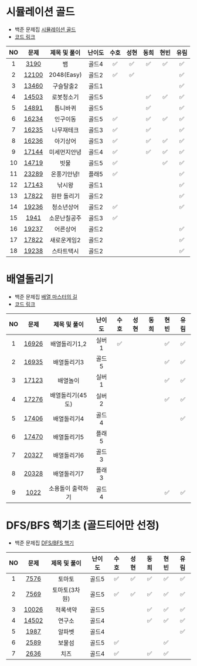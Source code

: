 # 시뮬레이션 골드

- 백준 문제집 [시뮬레이션 골드](https://www.acmicpc.net/group/workbook/view/16649/53251)
- [코드 링크](https://github.com/KKimC/newyearcoding/tree/main/%EB%B0%B1%EC%A4%80/%EC%8B%9C%EB%AE%AC%EB%A0%88%EC%9D%B4%EC%85%98%EA%B3%A8%EB%93%9C)

| NO  | 문제 |  제목 및 풀이 | 난이도 | 수호 | 성현 | 동희 | 현빈 | 유림 | 
| :-----: | :-----: | :-----: | :-----: | :-----: |:-----: |:-----: |:-----: | :-----: |
|1| [3190](https://www.acmicpc.net/problem/3190) | 뱀 | 골드4 | ✅ | ✅ | ✅ | ✅ | ✅ | 
|2| [12100](https://www.acmicpc.net/problem/12100) | 2048(Easy) | 골드2 | ✅ | ✅ |  |  | ✅ | 
|3| [13460](https://www.acmicpc.net/problem/13460) | 구슬탈출2 | 골드1 |  |  |  |  | ✅ | 
|4| [14503](https://www.acmicpc.net/problem/14503) | 로봇청소기 | 골드5 |  |  | ✅ | ✅ | ✅ | 
|5| [14891](https://www.acmicpc.net/problem/14891) | 톱니바퀴 | 골드5 |  |  | ✅ |  | ✅ | 
|6| [16234](https://www.acmicpc.net/problem/16234) | 인구이동 | 골드5 | ✅ |  | ✅ | ✅ | ✅ | 
|7| [16235](https://www.acmicpc.net/problem/16235) | 나무재테크 | 골드3 | ✅ |  | ✅ |  | ✅ | 
|8| [16236](https://www.acmicpc.net/problem/16236) | 아기상어 | 골드3 | ✅ |  | ✅ | ✅ | ✅ | 
|9| [17144](https://www.acmicpc.net/problem/17144) | 미세먼지안녕 | 골드4 | ✅ |  | ✅ | ✅ | ✅ | 
|10| [14719](https://www.acmicpc.net/problem/14719) | 빗물 | 골드5 | ✅ |  |  | ✅ | ✅ | 
|11| [23289](https://www.acmicpc.net/problem/23289) | 온풍기안녕! | 플래5 | ✅ |  |  |  | ✅ | 
|12| [17143](https://www.acmicpc.net/problem/17143) | 낚시왕 | 골드1 |  |  |  |  | ✅ | 
|13| [17822](https://www.acmicpc.net/problem/17822) | 원판 돌리기 | 골드2 |  |  |  |  | ✅  | 
|14| [19236](https://www.acmicpc.net/problem/19236) | 청소년상어 | 골드2 | ✅ |  |  |  | ✅ | 
|15| [1941](https://www.acmicpc.net/problem/1941) | 소문난칠공주 | 골드3 | ✅ |  |  |  |  | 
|16| [19237](https://www.acmicpc.net/problem/19237) | 어른상어 | 골드2 |  |  |  |  | ✅ | 
|17| [17822](https://www.acmicpc.net/problem/17822) | 새로운게임2 | 골드2 |  |  |  |  | ✅ | 
|18| [19238](https://www.acmicpc.net/problem/19238) | 스타트택시 | 골드2 |  |  |  |  | ✅ | 



# 배열돌리기

- 백준 문제집 [배열 마스터의 길](https://www.acmicpc.net/group/workbook/view/16649/53269)
- [코드 링크](https://github.com/KKimC/newyearcoding/tree/main/%EB%B0%B1%EC%A4%80/%EB%B0%B0%EC%97%B4%EB%8F%8C%EB%A6%AC%EA%B8%B0)

| NO  | 문제 |  제목 및 풀이 | 난이도 | 수호 | 성현 | 동희 | 현빈 | 유림 | 
| :-----: | :-----: | :-----: | :-----: | :-----: |:-----: |:-----: |:-----: | :-----: |
|1| [16926](https://www.acmicpc.net/problem/16926) | 배열돌리기1,2 | 실버1 | ✅ |  |  | ✅ | ✅ | 
|2| [16935](https://www.acmicpc.net/problem/16935) | 배열돌리기3 | 골드5 |  |  |  | ✅ | ✅ | 
|3| [17123](https://www.acmicpc.net/problem/17123) | 배열놀이 | 실버1 |  |  |  | ✅ | ✅ | 
|4| [17276](https://www.acmicpc.net/problem/17276) | 배열돌리기(45도) | 실버2 |  |  |  | ✅ | ✅ |
|5| [17406](https://www.acmicpc.net/problem/17406) | 배열돌리기4 | 골드4 |  |  |  | | ✅ |
|6| [17470](https://www.acmicpc.net/problem/17470) | 배열돌리기5 | 플래5 |  |  |  | |  |
|7| [20327](https://www.acmicpc.net/problem/20327) | 배열돌리기6 | 골드3 |  |  |  | |  |
|8| [20328](https://www.acmicpc.net/problem/20328) | 배열돌리기7 | 플래3 |  |  |  | | |
|9| [1022](https://www.acmicpc.net/problem/1022) | 소용돌이 출력하기 | 골드4 |  |  |  | ✅ | ✅ |


# DFS/BFS 핵기초 (골드티어만 선정)

- 백준 문제집 [DFS/BFS 핵기](https://www.acmicpc.net/group/workbook/view/16649/53022)

| NO  | 문제 |  제목 및 풀이 | 난이도 | 수호 | 성현 | 동희 | 현빈 | 유림 | 
| :-----: | :-----: | :-----: | :-----: | :-----: |:-----: |:-----: |:-----: | :-----: |
|1| [7576](https://www.acmicpc.net/problem/7576) | 토마토 | 골드5 | ✅ | ✅ | ✅ | ✅ | ✅ | 
|2| [7569](https://www.acmicpc.net/problem/7569) | 토마토(3차원) | 골드5 | ✅ | ✅ | ✅ | ✅ | ✅ | 
|3| [10026](https://www.acmicpc.net/problem/10026) | 적록색약 | 골드5 |  |  | ✅ | ✅ | ✅ | 
|4| [14502](https://www.acmicpc.net/problem/14502) | 연구소 | 골드4 |  |  | ✅ | ✅ | ✅ |
|5| [1987](https://www.acmicpc.net/problem/1987) | 알파벳 | 골드4 |  |  |  |  | ✅ |
|6| [2589](https://www.acmicpc.net/problem/2589) | 보물섬 | 골드5 | ✅ |  |  | ✅ |  |
|7| [2636](https://www.acmicpc.net/problem/2636) | 치즈 | 골드4 | ✅ |  | ✅ | ✅ |  |
